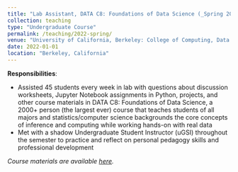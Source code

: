 ```yaml
---
title: "Lab Assistant, DATA C8: Foundations of Data Science (_Spring 2022_)"
collection: teaching
type: "Undergraduate Course"
permalink: /teaching/2022-spring/
venue: "University of California, Berkeley: College of Computing, Data Science, and Society (CDSS)"
date: 2022-01-01
location: "Berkeley, California"
---
```


__Responsibilities__:
- Assisted 45 students every week in lab with questions about discussion worksheets, Jupyter Notebook assignments in Python, projects, and other course materials in DATA C8: Foundations of Data Science, a 2000+ person (the largest ever) course that teaches students of all majors and statistics/computer science backgrounds the core concepts of inference and computing while working hands-on with real data
- Met with a shadow Undergraduate Student Instructor (uGSI) throughout the semester to practice and reflect on personal pedagogy skills and professional development

_Course materials are available [here](http://www.data8.org/sp22/)._
